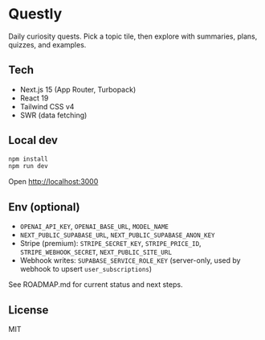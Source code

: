 # Questly

Daily curiosity quests. Pick a topic tile, then explore with summaries, plans, quizzes, and examples.

## Tech

- Next.js 15 (App Router, Turbopack)
- React 19
- Tailwind CSS v4
- SWR (data fetching)

## Local dev

```powershell
npm install
npm run dev
```

Open <http://localhost:3000>

## Env (optional)

- `OPENAI_API_KEY`, `OPENAI_BASE_URL`, `MODEL_NAME`
- `NEXT_PUBLIC_SUPABASE_URL`, `NEXT_PUBLIC_SUPABASE_ANON_KEY`
- Stripe (premium): `STRIPE_SECRET_KEY`, `STRIPE_PRICE_ID`, `STRIPE_WEBHOOK_SECRET`, `NEXT_PUBLIC_SITE_URL`
- Webhook writes: `SUPABASE_SERVICE_ROLE_KEY` (server-only, used by webhook to upsert `user_subscriptions`)

See ROADMAP.md for current status and next steps.

## License

MIT
